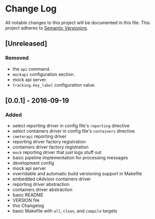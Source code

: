 # Change Log
All notable changes to this project will be documented in this file.
This project adheres to [Semantic Versioning](http://semver.org/).

## [Unreleased]
### Removed
- the `api` command.
- `mockapi` configuration section.
- mock api server.
- `tracking.key_label` configuration value.

## [0.0.1] - 2016-09-19
### Added
- select reporting driver in config file's `reporting` directive
- select containers driver in config file's `containers` directive
- `cmeterapi` reporting driver
- reporting driver factory registration
- containers driver factory registration
- `mock` reporting driver that just logs stuff out
- basic pipeline implementation for processing messages
- development config
- mock api server
- overridable and automatic build versioning support in Makefile
- embedded cAdvisor containers driver
- reporting driver abstraction
- containers driver abstraction
- basic README
- VERSION file
- this Changelog
- basic Makefile with `all`, `clean`, and `compile` targets